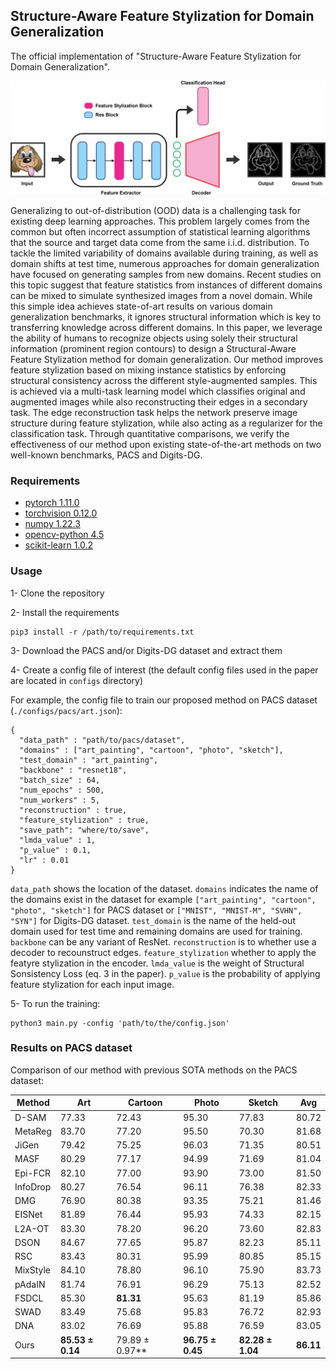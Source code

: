 
## Structure-Aware Feature Stylization for Domain Generalization

The official implementation of "Structure-Aware Feature Stylization for Domain Generalization".

![image](Figs/arch.png)

Generalizing to out-of-distribution (OOD) data is a challenging task for existing deep learning approaches. This problem largely comes from the common but often incorrect assumption of statistical learning algorithms that the source and target data come from the same i.i.d. distribution. To tackle the limited variability of domains available during training, as well as domain shifts at test time, numerous approaches for domain generalization have focused on generating samples from new domains. Recent studies on this topic suggest that feature statistics from instances of different domains can be mixed to simulate synthesized images from a novel domain. While this simple idea achieves state-of-art results on various domain generalization benchmarks, it ignores structural information which is key to transferring knowledge across different domains. In this paper, we leverage the ability of humans to recognize objects using solely their structural information (prominent region contours) to design a Structural-Aware Feature Stylization method for domain generalization. Our method improves feature stylization based on mixing instance statistics by enforcing structural consistency across the different style-augmented samples. This is achieved via a multi-task learning model which classifies  original and augmented images while also reconstructing their edges in a secondary task. The edge reconstruction task helps the network preserve image structure during feature stylization, while also acting as a regularizer for the classification task. Through quantitative comparisons, we verify the effectiveness of our method upon existing state-of-the-art methods on two well-known benchmarks, PACS and Digits-DG.

### Requirements
- [pytorch 1.11.0](https://pytorch.org/)
- [torchvision 0.12.0](https://pytorch.org/)
- [numpy 1.22.3](https://numpy.org/)
- [opencv-python 4.5](https://github.com/skvark/opencv-python)
- [scikit-learn 1.0.2](https://scikit-learn.org/)


### Usage
1- Clone the repository

2- Install the requirements
```
pip3 install -r /path/to/requirements.txt 
```
3- Download the PACS and/or Digits-DG dataset and extract them

4- Create a config file of interest (the default config files used in the paper are located in `configs` directory)

For example, the config file to train our proposed method on PACS dataset (`./configs/pacs/art.json`):
```
{
  "data_path" : "path/to/pacs/dataset",
  "domains" : ["art_painting", "cartoon", "photo", "sketch"],
  "test_domain" : "art_painting",
  "backbone" : "resnet18",
  "batch_size" : 64,
  "num_epochs" : 500,
  "num_workers" : 5,
  "reconstruction" : true,
  "feature_stylization" : true,
  "save_path": "where/to/save",
  "lmda_value" : 1,
  "p_value" : 0.1,
  "lr" : 0.01
}
```

`data_path` shows the location of the dataset. `domains` indicates the name of the domains exist in the dataset for example `["art_painting", "cartoon", "photo", "sketch"]` for PACS dataset or `["MNIST", "MNIST-M", "SVHN", "SYN"]` for Digits-DG dataset. `test_domain` is the name of the held-out domain used for test time and remaining domains are used for training. `backbone` can be any variant of ResNet. `reconstruction` is to whether use a decoder to recounstruct edges. `feature_stylization` whether to apply the featyre stylization in the encoder. `lmda_value` is the weight of Structural Sonsistency Loss (eq. 3 in the paper). `p_value` is the probability of applying feature stylization for each input image.    

5- To run the training:
```
python3 main.py -config 'path/to/the/config.json'
```


### Results on PACS dataset

Comparison of our method with previous SOTA methods on the PACS dataset:

| Method   | Art          | Cartoon      | Photo        | Sketch       | Avg   |
|----------|--------------|--------------|--------------|--------------|-------|
| D-SAM    | 77.33        | 72.43        | 95.30        | 77.83        | 80.72 |
| MetaReg  | 83.70        | 77.20        | 95.50        | 70.30        | 81.68 |
| JiGen    | 79.42        | 75.25        | 96.03        | 71.35        | 80.51 |
| MASF     | 80.29        | 77.17        | 94.99        | 71.69        | 81.04 |
| Epi-FCR  | 82.10        | 77.00        | 93.90        | 73.00        | 81.50 |
| InfoDrop | 80.27        | 76.54        | 96.11        | 76.38        | 82.33 |
| DMG      | 76.90        | 80.38        | 93.35        | 75.21        | 81.46 |
| EISNet   | 81.89        | 76.44        | 95.93        | 74.33        | 82.15 |
| L2A-OT   | 83.30        | 78.20        | 96.20        | 73.60        | 82.83 |
| DSON     | 84.67        | 77.65        | 95.87        | 82.23        | 85.11 |
| RSC      | 83.43        | 80.31        | 95.99        | 80.85        | 85.15 |
| MixStyle | 84.10        | 78.80        | 96.10        | 75.90        | 83.73 |
| pAdaIN   | 81.74        | 76.91        | 96.29        | 75.13        | 82.52 |
| FSDCL     | 85.30        | **81.31**    | 95.63        | 81.19        | 85.86 |
| SWAD     | 83.49        | 75.68    | 95.83        | 76.72        | 82.93 |
| DNA     | 83.02        | 76.69    | 95.88       | 76.59       | 83.05 |
| Ours     | **85.53 ± 0.14** | 79.89 ± 0.97** | **96.75 ± 0.45** | **82.28 ± 1.04** | **86.11** |


